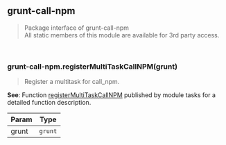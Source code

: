 
<br><a name="module_grunt-call-npm"></a>

## grunt-call-npm
> Package interface of grunt-call-npm<br />>  All static members of this module are available for 3rd party access.


<br><a name="module_grunt-call-npm.registerMultiTaskCallNPM"></a>

### grunt-call-npm.registerMultiTaskCallNPM(grunt)
> Register a multitask for call_npm.

**See**: Function [registerMultiTaskCallNPM](tasks/index.md#.registerMultiTaskCallNPM)         published by module tasks for a detailed function description.  

| Param | Type |
| --- | --- |
| grunt | <code>grunt</code> | 

